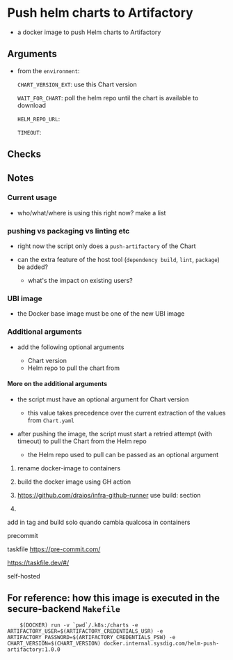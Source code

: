 # Push helm charts to Artifactory

- a docker image to push Helm charts to Artifactory

## Arguments

- from the `environment`:

    `CHART_VERSION_EXT`: use this Chart version

    `WAIT_FOR_CHART`: poll the helm repo until the chart is available to download

    `HELM_REPO_URL`:
    
    `TIMEOUT`: 

## Checks


## Notes

### Current usage

- who/what/where is using this right now? make a list

### pushing vs packaging vs linting etc

- right now the script only does a `push-artifactory` of the Chart

- can the extra feature of the host tool (`dependency build`, `lint`, `package`) be added? 
    - what's the impact on existing users?



### UBI image

- the Docker base image must be one of the new UBI image

### Additional arguments

- add the following optional arguments

    - Chart version
    - Helm repo to pull the chart from

#### More on the additional arguments

- the script must have an optional argument for Chart version

    - this value takes precedence over the current extraction of the values from `Chart.yaml`

- after pushing the image, the script must start a retried attempt (with timeout) to pull the Chart from the Helm repo

    - the Helm repo used to pull can be passed as an optional argument

1) rename docker-image to containers

2) build the docker image using GH action

3) https://github.com/draios/infra-github-runner
use build: section
4)

add in tag and build solo quando cambia qualcosa in containers


precommit

taskfile
https://pre-commit.com/

https://taskfile.dev/#/

self-hosted

## For reference: how this image is executed in the secure-backend `Makefile`

```
	$(DOCKER) run -v `pwd`/.k8s:/charts -e ARTIFACTORY_USER=$(ARTIFACTORY_CREDENTIALS_USR) -e ARTIFACTORY_PASSWORD=$(ARTIFACTORY_CREDENTIALS_PSW) -e CHART_VERSION=$(CHART_VERSION) docker.internal.sysdig.com/helm-push-artifactory:1.0.0
```
